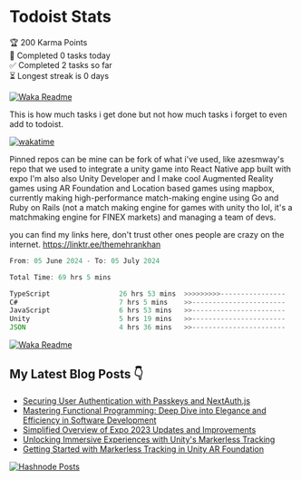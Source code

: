 # Todoist Stats

<!-- TODO-IST:START -->
🏆  200 Karma Points           
🌸  Completed 0 tasks today           
✅  Completed 2 tasks so far           
⏳  Longest streak is 0 days
<!-- TODO-IST:END -->

[![Waka Readme](https://github.com/TheMehranKhan/themehrankhan/actions/workflows/main.yml/badge.svg)](https://github.com/TheMehranKhan/themehrankhan/actions/workflows/main.yml)

This is how much tasks i get done but not how much tasks i forget to even add to todoist.

[![wakatime](https://wakatime.com/badge/user/d070bdfa-1040-49d4-8c79-90d700607e27.svg)](https://wakatime.com/@d070bdfa-1040-49d4-8c79-90d700607e27)

Pinned repos can be mine can be fork of what i've used, like azesmway's repo that we used to integrate a unity game into React Native app built with expo I'm also also Unity Developer and I make cool Augmented Reality games using AR Foundation and Location based games using mapbox, currently making high-performance match-making engine using Go and Ruby on Rails (not a match making engine for games with unity tho lol, it's a matchmaking engine for FINEX markets) and managing a team of devs.

you can find my links here, don't trust other ones people are crazy on the internet.
https://linktr.ee/themehrankhan

<!--START_SECTION:waka-->

```typescript
From: 05 June 2024 - To: 05 July 2024

Total Time: 69 hrs 5 mins

TypeScript                 26 hrs 53 mins  >>>>>>>>>----------------   37.46 %
C#                         7 hrs 5 mins    >>-----------------------   09.88 %
JavaScript                 6 hrs 53 mins   >>-----------------------   09.61 %
Unity                      5 hrs 19 mins   >>-----------------------   07.42 %
JSON                       4 hrs 36 mins   >>-----------------------   06.42 %
```

<!--END_SECTION:waka-->

[![Waka Readme](https://github.com/TheMehranKhan/themehrankhan/actions/workflows/waka.yml/badge.svg)](https://github.com/TheMehranKhan/themehrankhan/actions/workflows/waka.yml)

## My Latest Blog Posts 👇

<!-- HASHNODE_BLOG:START -->
- [Securing User Authentication with Passkeys and NextAuth.js](https://themehrankhan.hashnode.dev/securing-user-authentication-with-passkeys-and-nextauthjs)
- [Mastering Functional Programming: Deep Dive into Elegance and Efficiency in Software Development](https://themehrankhan.hashnode.dev/mastering-functional-programming-deep-dive-into-elegance-and-efficiency-in-software-development)
- [Simplified Overview of Expo 2023 Updates and Improvements](https://themehrankhan.hashnode.dev/expo-2023-updates-and-features-summary)
- [Unlocking Immersive Experiences with Unity's Markerless Tracking](https://themehrankhan.hashnode.dev/unlocking-immersive-experiences-with-unitys-markerless-tracking)
- [Getting Started with Markerless Tracking in Unity AR Foundation](https://themehrankhan.hashnode.dev/getting-started-with-markerless-tracking-in-unity-ar-foundation)

<!-- HASHNODE_BLOG:END -->

[![Hashnode Posts](https://github.com/TheMehranKhan/themehrankhan/actions/workflows/hashnode.yml/badge.svg)](https://github.com/TheMehranKhan/themehrankhan/actions/workflows/hashnode.yml)
